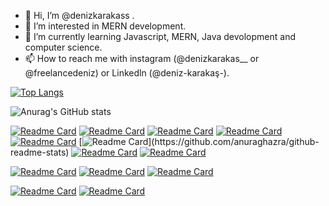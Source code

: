 - 👋 Hi, I’m @denizkarakass .
- 👀 I’m interested in MERN development.
- 🌱 I’m currently learning Javascript, MERN, Java devolopment and computer science.
- 📫 How to reach me with instagram (@denizkarakas__ or @freelancedeniz) or Linkedln (@deniz-karakaş-).


[![Top Langs](https://github-readme-stats.vercel.app/api/top-langs/?username=denizkarakass&langs_count=10&layout=compact)](https://github.com/anuraghazra/github-readme-stats)

![Anurag's GitHub stats](https://github-readme-stats.vercel.app/api?username=denizkarakass&show_icons=true&theme=radical)

[![Readme Card](https://github-readme-stats.vercel.app/api/pin/?username=denizkarakass&repo=kutuphane-sistemi)](https://github.com/anuraghazra/github-readme-stats)
[![Readme Card](https://github-readme-stats.vercel.app/api/pin/?username=denizkarakass&repo=avukat-sitesi-nodejs)](https://github.com/anuraghazra/github-readme-stats)
[![Readme Card](https://github-readme-stats.vercel.app/api/pin/?username=denizkarakass&repo=freelancer-marketing-app)](https://github.com/anuraghazra/github-readme-stats)
[![Readme Card](https://github-readme-stats.vercel.app/api/pin/?username=denizkarakass&repo=video-chat-app)](https://github.com/anuraghazra/github-readme-stats)
[![Readme Card](https://github-readme-stats.vercel.app/api/pin/?username=denizkarakass&repo=smartedu)](https://github.com/anuraghazra/github-readme-stats)
[![Readme Card](https://github-readme-stats.vercel.app/api/pin/?username=denizkarakass&repo=basit-sosyal-medya-uyg.)](https://github.com/anuraghazra/github-readme-stats)
[![Readme Card](https://github-readme-stats.vercel.app/api/pin/?username=denizkarakass&repo=labAssignment2-BMICalculate)](https://github.com/anuraghazra/github-readme-stats)
[![Readme Card](https://github-readme-stats.vercel.app/api/pin/?username=denizkarakass&repo=not-ortalamas--uygulamasi)](https://github.com/anuraghazra/github-readme-stats)


[![Readme Card](https://github-readme-stats.vercel.app/api/pin/?username=denizkarakass&repo=e-ticaret)](https://github.com/anuraghazra/github-readme-stats)
[![Readme Card](https://github-readme-stats.vercel.app/api/pin/?username=denizkarakass&repo=dinamik-blog-yapma)](https://github.com/anuraghazra/github-readme-stats)
[![Readme Card](https://github-readme-stats.vercel.app/api/pin/?username=denizkarakass&repo=asian-kitchen)](https://github.com/anuraghazra/github-readme-stats)


[![Readme Card](https://github-readme-stats.vercel.app/api/pin/?username=denizkarakass&repo=TypeScript-ile-urun-yonetimi)](https://github.com/anuraghazra/github-readme-stats)
[![Readme Card](https://github-readme-stats.vercel.app/api/pin/?username=denizkarakass&repo=pwa-sistemi)](https://github.com/anuraghazra/github-readme-stats)



<!---
denizkarakass/denizkarakass is a ✨ special ✨ repository because its `README.md` (this file) appears on your GitHub profile.
You can click the Preview link to take a look at your changes.
--->

